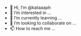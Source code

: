 - 👋 Hi, I’m @kataaaph
- 👀 I’m interested in ...
- 🌱 I’m currently learning ...
- 💞️ I’m looking to collaborate on ...
- 📫 How to reach me ...

<!---
kataaaph/kataaaph is a ✨ special ✨ repository because its `README.md` (this file) appears on your GitHub profile.
You can click the Preview link to take a look at your changes.
--->
